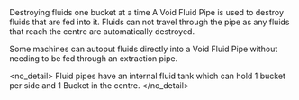 <lore>
Destroying fluids one bucket at a time
</lore>
<no_lore>
A Void Fluid Pipe is used to destroy fluids that are fed into it.
</no_lore>

<recipes stack="buildcrafttransport:pipe_void_fluid"/>

<chapter name="Pipe Mechanics"/>
Fluids can not travel through the pipe as any fluids that reach the centre are automatically destroyed.

Some machines can autoput fluids directly into a Void Fluid Pipe without needing to be fed through an extraction pipe.

<no_detail>
Fluid pipes have an internal fluid tank which can hold 1 bucket per side and 1 Bucket in the centre.
</no_detail>

<usages stack="buildcrafttransport:pipe_void_fluid"/>